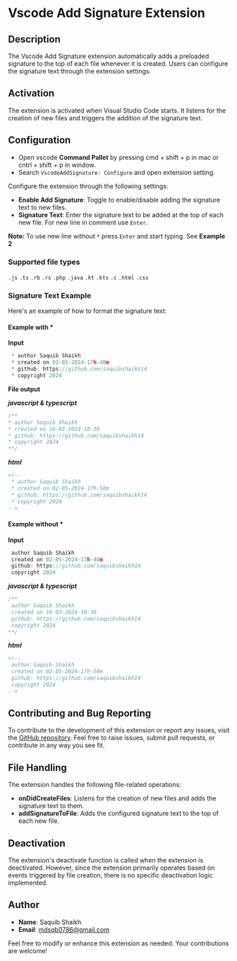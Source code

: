 # Vscode Add Signature Extension

## Description

The Vscode Add Signature extension automatically adds a preloaded signature to the top of each file whenever it is created. Users can configure the signature text through the extension settings.

## Activation

The extension is activated when Visual Studio Code starts. It listens for the creation of new files and triggers the addition of the signature text.

## Configuration

-   Open vscode **Command Pallet** by pressing cmd + shift + p in mac or cntrl + shift + p in window.
-   Search `VscodeAddSignature: Configure` and open extension setting.

Configure the extension through the following settings:

-   **Enable Add Signature**: Toggle to enable/disable adding the signature text to new files.
-   **Signature Text**: Enter the signature text to be added at the top of each new file. For new line in comment use ```Enter```.

**Note:** To use new line without ```*``` press ```Enter``` and start typing. See **Example 2**

### Supported file types
```.js``` ```.ts``` ```.rb``` ```.rs``` ```.php``` ```.java``` ```.kt``` ```.kts``` ```.c``` ```.html``` ```.css```

### Signature Text Example

Here's an example of how to format the signature text:

#### Example with *

**Input**
```javaScript
 * author Saquib Shaikh
 * created on 02-05-2024-17h-48m
 * github: https://github.com/saquibshaikh14
 * copyright 2024
```

**File output**

***javascript & typescript***
```javaScript
/**
* author Saquib Shaikh
* created on 16-03-2024-10-30
* github: https://github.com/saquibshaikh14
* copyright 2024
**/
```
***html***
```html
<!--
 * author Saquib Shaikh
 * created on 02-05-2024-17h-50m
 * github: https://github.com/saquibshaikh14
 * copyright 2024
-->
```

#### Example without \*
**Input**
```javaScript
 author Saquib Shaikh
 created on 02-05-2024-17h-48m
 github: https://github.com/saquibshaikh14
 copyright 2024
```
***javascript & typescript***
```javaScript
/**
 author Saquib Shaikh
 created on 16-03-2024-10-30
 github: https://github.com/saquibshaikh14
 copyright 2024
**/
```
***html***
```html
<!--
 author Saquib Shaikh
 created on 02-05-2024-17h-50m
 github: https://github.com/saquibshaikh14
 copyright 2024
-->
```

## Contributing and Bug Reporting

To contribute to the development of this extension or report any issues, visit the [GitHub repository](https://github.com/saquibshaikh14/vscode-add-signature-extensoin.git). Feel free to raise issues, submit pull requests, or contribute in any way you see fit.


## File Handling

The extension handles the following file-related operations:

-   **onDidCreateFiles**: Listens for the creation of new files and adds the signature text to them.
-   **addSignatureToFile**: Adds the configured signature text to the top of each new file.

## Deactivation

The extension's deactivate function is called when the extension is deactivated. However, since the extension primarily operates based on events triggered by file creation, there is no specific deactivation logic implemented.

## Author

-   **Name**: Saquib Shaikh
-   **Email**: mdsqb0786@gmail.com

Feel free to modify or enhance this extension as needed. Your contributions are welcome!
